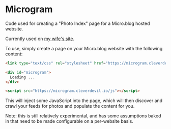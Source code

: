 Microgram
=========

Code used for creating a "Photo Index" page for a Micro.blog hosted website.

Currently used on [my wife's site](http://cleverangel.org/pictures).

To use, simply create a page on your Micro.blog website with the following
content:

```html
<link type="text/css" rel="stylesheet" href="https://microgram.cleverdevil.io/css" />

<div id="microgram">
  Loading ...
</div>

<script src="https://microgram.cleverdevil.io/js"></script>
```

This will inject some JavaScript into the page, which will then discover and
crawl your feeds for photos and populate the content for you.

Note: this is still relatively experimental, and has some assumptions baked in
that need to be made configurable on a per-website basis.
